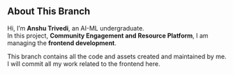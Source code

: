 ## About This Branch

Hi, I’m **Anshu Trivedi**, an AI-ML undergraduate.  
In this project, **Community Engagement and Resource Platform**, I am managing the **frontend development**.  

This branch contains all the code and assets created and maintained by me.  
I will commit all my work related to the frontend here.
